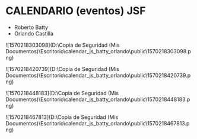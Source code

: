 # CALENDARIO (eventos) JSF

- Roberto Batty
- Orlando Castilla



![1570218303098](D:\Copia de Seguridad (Mis Documentos)\Escritorio\calendar_js_batty_orlando\public\1570218303098.png)

![1570218420739](D:\Copia de Seguridad (Mis Documentos)\Escritorio\calendar_js_batty_orlando\public\1570218420739.png)

![1570218448183](D:\Copia de Seguridad (Mis Documentos)\Escritorio\calendar_js_batty_orlando\public\1570218448183.png)

![1570218467813](D:\Copia de Seguridad (Mis Documentos)\Escritorio\calendar_js_batty_orlando\public\1570218467813.png)